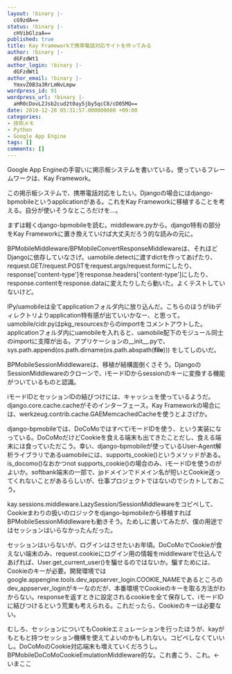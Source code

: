 ```yaml
---
layout: !binary |-
  cG9zdA==
status: !binary |-
  cHVibGlzaA==
published: true
title: Kay Frameworkで携帯電話対応サイトを作ってみる
author: !binary |-
  dGFzdWt1
author_login: !binary |-
  dGFzdWt1
author_email: !binary |-
  YmxvZ0B3a3RrLmNvLmpw
wordpress_id: 91
wordpress_url: !binary |-
  aHR0cDovL2Jsb2cud2t0ay5jby5qcC8/cD05MQ==
date: 2010-12-28 05:31:57.000000000 +09:00
categories:
- 技術メモ
- Python
- Google App Engine
tags: []
comments: []
---
```

Google App Engineの手習いに掲示板システムを書いている。使っているフレームワークは、Kay Framework。

この掲示板システムで、携帯電話対応をしたい。Djangoの場合にはdjango-bpmobileというapplicationがある。これをKay Frameworkに移植することを考える。自分が使いそうなところだけを&hellip;。

まずは軽くdjango-bpmobileを読む。middleware.pyから。django特有の部分をKay Frameworkに置き換えていけば大丈夫だろう的な読みの元に。

BPMobileMiddleware/BPMobileConvertResponseMiddlewareは、それほどDjangoに依存していなさげ。uamobile.detectに渡すdictを作ってあげたり、request.GET/request.POSTをrequest.args/request.formにしたり、response['content-type']をresponse.headers['content-type']にしたり、response.contentをresponse.dataに変えたりしたら動いた。よくテストしていないけど。

IPy/uamobileは全てapplicationフォルダ内に放り込んだ。こちらのほうがlibディレクトリよりapplication特有感が出ていいかなー、と思って。uamobile/cidr.pyはpkg_resourcesからのimportをコメントアウトした。applicationフォルダ内にuamobileを入れると、uamobile配下のモジュール同士のimportに支障が出る。アプリケーションの__init__.pyで、sys.path.append(os.path.dirname(os.path.abspath(__file__))) をしてしのいだ。

BPMobileSessionMiddlewareは、移植が結構面倒くさそう。DjangoのSessionMiddlewareのクローンで、iモードIDからsessionのキーに変換する機能がついているものと認識。

iモードIDとセッションIDの結びつけには、キャッシュを使っているようだ。django.core.cache.cacheがそのインターフェース。Kay Frameworkの場合には、werkzeug.contrib.cache.GAEMemcachedCacheを使うとよさげか。

django-bpmobileでは、DoCoMoではすべてiモードIDを使う、という実装になっている。DoCoMoだけどCookieを食える端末も出てきたことだし、食える端末には食っていただこう。幸い、django-bpmobileが使っているUser-Agent解析ライブラリであるuamobileには、supports_cookie()というメソッドがある。is_docomo()なおかつnot supports_cookie()の場合のみ、iモードIDを使うのがよいか。softbank端末の一部で、jpドメインでドメイン名が短いとCookie送ってくれないことがあるらしいが、仕事プロジェクトではないのでシカトしておこう。

kay.sessions.middleware.LazySession/SessionMiddlewareをコピペして、Cookieまわりの扱いのロジックをdjango-bpmobileから移植すればBPMobileSessionMiddlewareも動きそう。ためしに書いてみたが、僕の用途ではセッションはいらなかったんだった。

セッションはいらないが、ログインはさせたいお年頃。DoCoMoでCookieが食えない端末のみ、request.cookieにログイン用の情報をmiddlewareで仕込んであげれば、User.get_current_user()を騙せるのではないか。騙すためには、Cookieのキーが必要。開発環境ではgoogle.appengine.tools.dev_appserver_login.COOKIE_NAMEであるところのdev_appserver_loginがキーなのだが、本番環境でCookieのキーを取る方法がわからない。responseを返すときに設定されるcookieを全て保存して、iモードIDに結びつけるという荒業も考えられる。これだったら、Cookieのキーは必要ない。

むしろ、セッションについてもCookieエミュレーションを行ったほうが、kayがもともと持つセッション機構を使えてよいのかもしれない。コピペしなくていいし。DoCoMoのCookie対応端末も増えていくだろうし。BPMobileDoCoMoCookieEmulationMiddleware的な。これ書こう、これ。&larr;いまここ
